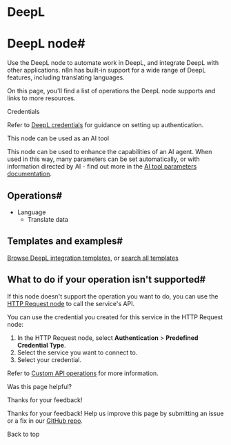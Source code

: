 # DeepL

[ ](https://github.com/n8n-io/n8n-docs/edit/main/docs/integrations/builtin/app-nodes/n8n-nodes-base.deepl.md "Edit this page")

# DeepL node#

Use the DeepL node to automate work in DeepL, and integrate DeepL with other applications. n8n has built-in support for a wide range of DeepL features, including translating languages.

On this page, you'll find a list of operations the DeepL node supports and links to more resources.

Credentials

Refer to [DeepL credentials](../../credentials/deepl/) for guidance on setting up authentication. 

This node can be used as an AI tool

This node can be used to enhance the capabilities of an AI agent. When used in this way, many parameters can be set automatically, or with information directed by AI - find out more in the [AI tool parameters documentation](../../../../advanced-ai/examples/using-the-fromai-function/).

## Operations#

  * Language
    * Translate data



## Templates and examples#

[Browse DeepL integration templates](https://n8n.io/integrations/deepl/), or [search all templates](https://n8n.io/workflows/)

## What to do if your operation isn't supported#

If this node doesn't support the operation you want to do, you can use the [HTTP Request node](../../core-nodes/n8n-nodes-base.httprequest/) to call the service's API.

You can use the credential you created for this service in the HTTP Request node: 

  1. In the HTTP Request node, select **Authentication** > **Predefined Credential Type**.
  2. Select the service you want to connect to.
  3. Select your credential.



Refer to [Custom API operations](../../../custom-operations/) for more information.

Was this page helpful? 

Thanks for your feedback! 

Thanks for your feedback! Help us improve this page by submitting an issue or a fix in our [GitHub repo](https://github.com/n8n-io/n8n-docs). 

Back to top 
